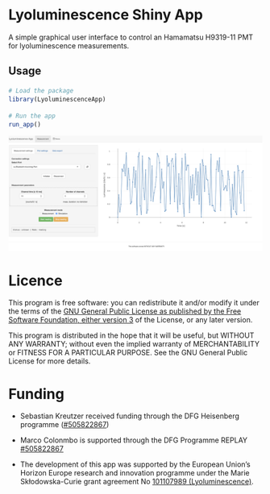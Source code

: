 # Lyoluminescence Shiny App

A simple graphical user interface to control an Hamamatsu H9319-11 PMT 
for lyoluminescence measurements. 


## Usage

``` r
# Load the package
library(LyoluminescenceApp)

# Run the app
run_app()
```

![](man/figures/README_Screenshot1.png)


# Licence

This program is free software: you can redistribute it and/or modify it under the terms of the [GNU General Public License as published by the Free Software Foundation, either version 3](https://github.com/RLumSK/LyoluminescenceApp/blob/main/LICENCE) of the License, or any later version.

This program is distributed in the hope that it will be useful, but WITHOUT ANY WARRANTY; without even the implied warranty of MERCHANTABILITY or FITNESS FOR A PARTICULAR PURPOSE. See the GNU General Public License for more details.

# Funding

* Sebastian Kreutzer received funding through the DFG Heisenberg programme ([#505822867](https://gepris.dfg.de/gepris/projekt/505822867))

* Marco Colonmbo is supported through the DFG Programme REPLAY [#505822867](https://gepris.dfg.de/gepris/projekt/528704761)

* The development of this app was supported by the European Union’s Horizon Europe research and innovation programme under the Marie Skłodowska-Curie grant agreement No [101107989 (Lyoluminescence)](https://cordis.europa.eu/project/id/101107989).
